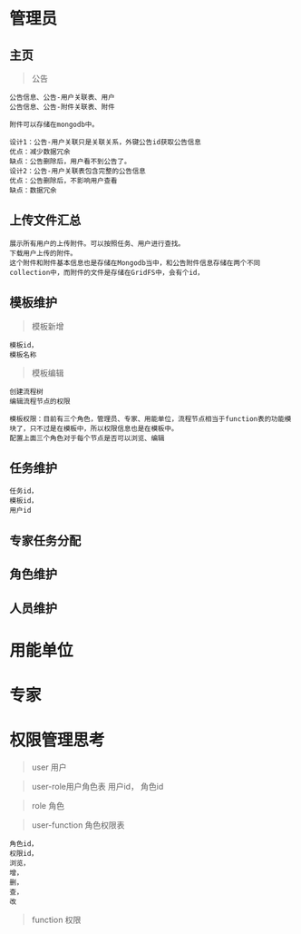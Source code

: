 # 管理员

## 主页

>公告


    公告信息、公告-用户关联表、用户
    公告信息、公告-附件关联表、附件

    附件可以存储在mongodb中。

    设计1：公告-用户关联只是关联关系，外键公告id获取公告信息
    优点：减少数据冗余
    缺点：公告删除后，用户看不到公告了。
    设计2：公告-用户关联表包含完整的公告信息
    优点：公告删除后，不影响用户查看
    缺点：数据冗余

## 上传文件汇总

    展示所有用户的上传附件。可以按照任务、用户进行查找。
    下载用户上传的附件。
    这个附件和附件基本信息也是存储在Mongodb当中，和公告附件信息存储在两个不同collection中，而附件的文件是存储在GridFS中，会有个id，

## 模板维护

>模板新增

    模板id，
    模板名称

>模板编辑

    创建流程树
    编辑流程节点的权限

    模板权限：目前有三个角色，管理员、专家、用能单位，流程节点相当于function表的功能模块了，只不过是在模板中，所以权限信息也是在模板中。
    配置上面三个角色对于每个节点是否可以浏览、编辑
>

## 任务维护

    任务id，
    模板id，
    用户id

## 专家任务分配

    

## 角色维护

## 人员维护


# 用能单位

# 专家

# 权限管理思考

>user 用户

>user-role用户角色表
    用户id，
    角色id

>role 角色

>user-function 角色权限表

    角色id，
    权限id，
    浏览，
    增，
    删，
    查，
    改

>function 权限